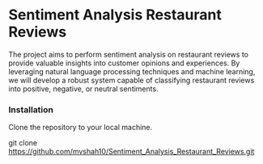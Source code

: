 # Sentiment Analysis Restaurant Reviews

The project aims to perform sentiment analysis on restaurant reviews to provide valuable insights into customer opinions and experiences. By leveraging natural language processing techniques and machine learning, we will develop a robust system capable of classifying restaurant reviews into positive, negative, or neutral sentiments.

### Installation

Clone the repository to your local machine.

git clone https://github.com/mvshah10/Sentiment_Analysis_Restaurant_Reviews.git
